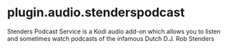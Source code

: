 # plugin.audio.stenderspodcast
Stenders Podcast Service is a Kodi audio add-on which allows you to listen and sometimes watch podcasts of the infamous Dutch D.J. Rob Stenders
